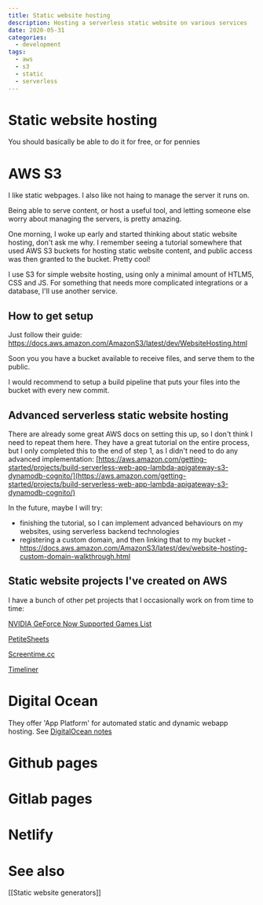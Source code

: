 ```yaml
---
title: Static website hosting
description: Hosting a serverless static website on various services
date: 2020-05-31
categories:
  - development
tags:
  - aws
  - s3
  - static
  - serverless
---
```


# Static website hosting
You should basically be able to do it for free, or for pennies

# AWS S3
I like static webpages. I also like not haing to manage the server it runs on.

Being able to serve content, or host a useful tool, and letting someone else
worry about managing the servers, is pretty amazing.

One morning, I woke up early and started thinking about static website hosting, don't ask me why. I remember seeing a tutorial somewhere that used AWS S3 buckets for hosting static website content, and public access was then granted to the bucket. Pretty cool!

I use S3 for simple website hosting, using  only a minimal amount of HTLM5, CSS and JS. For something that needs more complicated integrations or a database, I'll use another service.

## How to get setup
Just follow their guide:
https://docs.aws.amazon.com/AmazonS3/latest/dev/WebsiteHosting.html

Soon you you have a bucket available to receive files, and serve them to the public.

I would recommend to setup a build pipeline that puts your files into the bucket with every new commit. 

## Advanced serverless static website hosting
There are already some great AWS docs on setting this up, so I don't think I
need to repeat them here. They have a great tutorial on the entire process, but I only completed this to the end of step 1, as I didn't need to do any advanced implementation:
[https://aws.amazon.com/getting-started/projects/build-serverless-web-app-lambda-apigateway-s3-dynamodb-cognito/](https://aws.amazon.com/getting-started/projects/build-serverless-web-app-lambda-apigateway-s3-dynamodb-cognito/)

In the future, maybe I will try:
- finishing the tutorial, so I can implement advanced behaviours on my websites, using serverless backend technologies
- registering a custom domain, and then linking that to my bucket - https://docs.aws.amazon.com/AmazonS3/latest/dev/website-hosting-custom-domain-walkthrough.html

## Static website projects I've created on AWS
I have a bunch of other pet projects that I occasionally work on from time to time:

[NVIDIA GeForce Now Supported Games List](http://nvidia-geforce-now.s3-website-eu-west-1.amazonaws.com/)

[PetiteSheets](http://app-bucket-petitesheets.s3-website-eu-west-1.amazonaws.com/)

[Screentime.cc](http://screentime.cc.s3-website-eu-west-1.amazonaws.com/)

[Timeliner](http://app-timeliner.s3-website-eu-west-1.amazonaws.com/)

# Digital Ocean

They offer 'App Platform' for automated static and dynamic webapp hosting. See [DigitalOcean notes](DigitalOcean%20notes.md)

# Github pages

# Gitlab pages

# Netlify

# See also

[[Static website generators]]